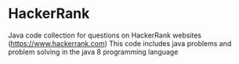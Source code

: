 # HackerRank
 Java code collection for questions on HackerRank websites (https://www.hackerrank.com)
 This code includes java problems and problem solving in the java 8 programming language
 
